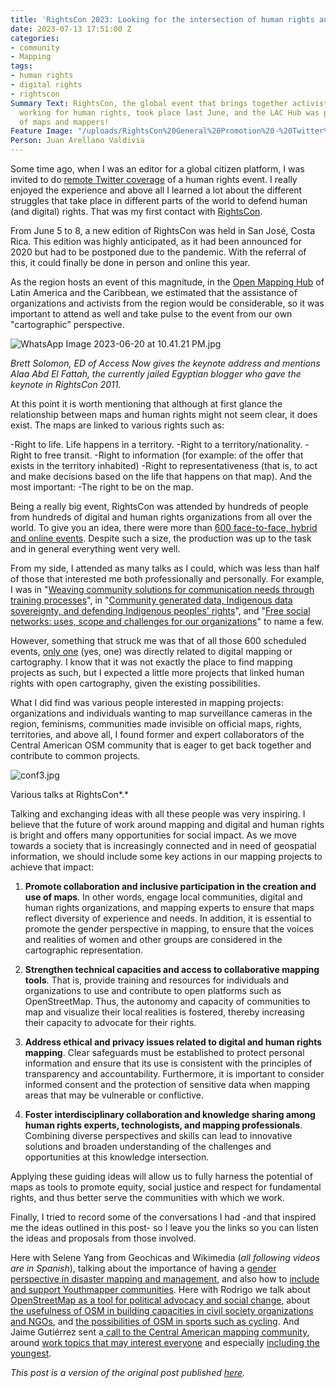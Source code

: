 ```yaml
---
title: 'RightsCon 2023: Looking for the intersection of human rights and maps'
date: 2023-07-13 17:51:00 Z
categories:
- community
- Mapping
tags:
- human rights
- digital rights
- rightscon
Summary Text: RightsCon, the global event that brings together activists and organizations
  working for human rights, took place last June, and the LAC Hub was present in search
  of maps and mappers!
Feature Image: "/uploads/RightsCon%20General%20Promotion%20-%20Twitter%20header.png"
Person: Juan Arellano Valdivia
---
```


Some time ago, when I was an editor for a global citizen platform, I was invited to do [remote Twitter coverage](https://community.globalvoices.org/2016/04/rightscon-translation-lab-was-powered-by-gv-and-meedan/) of a human rights event. I really enjoyed the experience and above all I learned a lot about the different struggles that take place in different parts of the world to defend human (and digital) rights. That was my first contact with [RightsCon](https://www.rightscon.org/about-and-contact/).

From June 5 to 8, a new edition of RightsCon was held in San José, Costa Rica. This edition was highly anticipated, as it had been announced for 2020 but had to be postponed due to the pandemic. With the referral of this, it could finally be done in person and online this year.

As the region hosts an event of this magnitude, in the [Open Mapping Hub](https://www.hotosm.org/hubs/latam-hub) of Latin America and the Caribbean, we estimated that the assistance of organizations and activists from the region would be considerable, so it was important to attend as well and take pulse to the event from our own "cartographic" perspective.

![WhatsApp Image 2023-06-20 at 10.41.21 PM.jpg](/uploads/WhatsApp%20Image%202023-06-20%20at%2010.41.21%20PM.jpg)

*Brett Solomon, ED of Access Now gives the keynote address and mentions Alaa Abd El Fattah, the currently jailed Egyptian blogger who gave the keynote in RightsCon 2011.*

At this point it is worth mentioning that although at first glance the relationship between maps and human rights might not seem clear, it does exist. The maps are linked to various rights such as:

-Right to life. Life happens in a territory.
-Right to a territory/nationality.
-Right to free transit.
-Right to information (for example: of the offer that exists in the territory inhabited)
-Right to representativeness (that is, to act and make decisions based on the life that happens on that map). And the most important:
-The right to be on the map.

Being a really big event, RightsCon was attended by hundreds of people from hundreds of digital and human rights organizations from all over the world. To give you an idea, there were more than [600 face-to-face, hybrid and online events](https://rightscon.summit.tc/t/rightscon-costa-rica-2023/events/agenda). Despite such a size, the production was up to the task and in general everything went very well.

From my side, I attended as many talks as I could, which was less than half of those that interested me both professionally and personally. For example, I was in "[Weaving community solutions for communication needs through training processes](https://twitter.com/Cyberjuan/status/1666103542594039813)", in "[Community generated data, Indigenous data sovereignty, and defending Indigenous peoples' rights](https://twitter.com/Cyberjuan/status/1666163079204184064)", and "[Free social networks: uses, scope and challenges for our organizations](https://twitter.com/Cyberjuan/status/1666501700050362385)" to name a few.

However, something that struck me was that of all those 600 scheduled events, [only one](https://rightscon.summit.tc/t/rightscon-costa-rica-2023/events/una-comunidad-del-espacio-vacio-del-mapa-digital-creando-sus-propias-soluciones-tecnologicas-fei36UsuDCAkyPfsUEKdEk) (yes, one) was directly related to digital mapping or cartography. I know that it was not exactly the place to find mapping projects as such, but I expected a little more projects that linked human rights with open cartography, given the existing possibilities.

What I did find was various people interested in mapping projects: organizations and individuals wanting to map surveillance cameras in the region, feminisms, communities made invisible on official maps, rights, territories, and above all, I found former and expert collaborators of the Central American OSM community that is eager to get back together and contribute to common projects.

![conf3.jpg](/uploads/conf3.jpg)

Various talks at RightsCon\*.\*

Talking and exchanging ideas with all these people was very inspiring. I believe that the future of work around mapping and digital and human rights is bright and offers many opportunities for social impact. As we move towards a society that is increasingly connected and in need of geospatial information, we should include some key actions in our mapping projects to achieve that impact:

1. **Promote collaboration and inclusive participation in the creation and use of maps**. In other words, engage local communities, digital and human rights organizations, and mapping experts to ensure that maps reflect diversity of experience and needs. In addition, it is essential to promote the gender perspective in mapping, to ensure that the voices and realities of women and other groups are considered in the cartographic representation.

2. **Strengthen technical capacities and access to collaborative mapping tools**. That is, provide training and resources for individuals and organizations to use and contribute to open platforms such as OpenStreetMap. Thus, the autonomy and capacity of communities to map and visualize their local realities is fostered, thereby increasing their capacity to advocate for their rights.

3. **Address ethical and privacy issues related to digital and human rights mapping**. Clear safeguards must be established to protect personal information and ensure that its use is consistent with the principles of transparency and accountability. Furthermore, it is important to consider informed consent and the protection of sensitive data when mapping areas that may be vulnerable or conflictive.

4. **Foster interdisciplinary collaboration and knowledge sharing among human rights experts, technologists, and mapping professionals**. Combining diverse perspectives and skills can lead to innovative solutions and broaden understanding of the challenges and opportunities at this knowledge intersection.

Applying these guiding ideas will allow us to fully harness the potential of maps as tools to promote equity, social justice and respect for fundamental rights, and thus better serve the communities with which we work.

Finally, I tried to record some of the conversations I had -and that inspired me  the ideas outlined in this post- so I leave you the links so you can listen the ideas and proposals from those involved.

Here with Selene Yang from Geochicas and Wikimedia (*all following videos are in Spanish*), talking about the importance of having a [gender perspective in disaster mapping and management](https://www.tiktok.com/@mapeoabierto_la/video/7244189276886404358), and also how to [include and support Youthmapper communities](https://www.tiktok.com/@mapeoabierto_la/video/7245693273925242118?lang=es). Here with Rodrigo we talk about [OpenStreetMap as a tool for political advocacy and social change](https://www.tiktok.com/@mapeoabierto_la/video/7244569100196875526), about [the usefulness of OSM in building capacities in civil society organizations and NGOs](https://www.tiktok.com/@mapeoabierto_la/video/7246438991539719429), and [the possibilities of OSM in sports such as cycling](https://www.tiktok.com/@mapeoabierto_la/video/7247537901586664709?lang=es). And Jaime Gutiérrez sent a[ call to the Central American mapping community](https://www.tiktok.com/@mapeoabierto_la/video/7244961777593732357), around [work topics that may interest everyone](https://www.tiktok.com/@mapeoabierto_la/video/7247110539162242309) and especially [including the youngest](https://www.tiktok.com/@mapeoabierto_la/video/7247888741551951109?lang=es).

*This post is a version of the original post published [here](https://cyberjuan.medium.com/rightscon-2023-human-and-digital-rights-e4ffddebb170).*